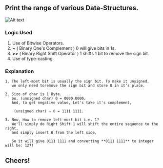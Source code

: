 ##		Print the range of various Data-Structures.
![Alt text](https://drive.google.com/uc?export=download&id=1n4pyGD3HDhtOsPzUlzaCzzxRrqqExKzS1w "Count the Ranges")

###		Logic Used

1. Use of Bitwise Operators.
2. **~** ( Binary One's Complement ) 0 will give bits in 1s.
3. **>>** ( Binary Right Shift Operator ) 1 shifts 1 bit to remove the sign bit.
4. Use of type-casting.

###		Explanation

```
1. The left-most bit is usually the sign bit. To make it unsigned,
   we only need toremove the sign bit and store 0 in it’s place.
```
```
2. Size of char is 1 Byte.
   So, (unsigned char) 0 = 0000 0000.
   And, to get negative value, Let's take it's complement,
	
	(unsigned char) ~ 0 = 1111 1111.
```
```
3. Now, How to remove left-most bit i.e. 1?
   We'll simply do Right Shift 1 will shift the entire sequence to the right,
   and simply insert 0 from the left side,
   
   So it will give 0111 1111 and converting **0111 1111** to integer will be: 127!
```
## Cheers!
